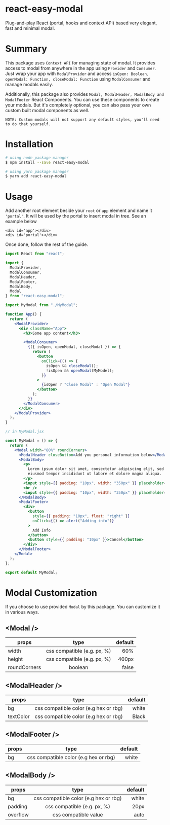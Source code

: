 # react-easy-modal

Plug-and-play React (portal, hooks and context API) based very elegant, fast and minimal modal.

# Summary

This package uses `Context API` for managing state of modal. It provides access to modal from anywhere in the app using `Provider` and `Consumer`. Just wrap your app with `ModalProvider` and access `isOpen: Boolean, openModal: Function, closeModal: Function` using `ModalConsumer` and manage modals easily.

Additionally, this package also provides `Modal, ModalHeader, ModalBody and ModalFooter` React Components. You can use these components to create your modals. But it's completely optional, you can also pass your own custom built modal components as well.

```
NOTE: Custom modals will not support any default styles, you'll need to do that yourself.
```

# Installation

```bash
# using node package manager
$ npm install --save react-easy-modal

# using yarn package manager
$ yarn add react-easy-modal
```

# Usage

Add another root element beside your `root` or `app` element and name it `'portal'`. It will be used by the portal to insert modal in tree. See an example below

```
<div id='app'></div>
<div id='portal'></div>
```

Once done, follow the rest of the guide.

```jsx
import React from "react";

import {
  ModalProvider,
  ModalConsumer,
  ModalHeader,
  ModalFooter,
  ModalBody,
  Modal
} from "react-easy-modal";

import MyModal from "./MyModal";

function App() {
  return (
    <ModalProvider>
      <div className="App">
        <h3>Some app content</h3>

        <ModalConsumer>
          {({ isOpen, openModal, closeModal }) => {
            return (
              <button
                onClick={() => {
                  isOpen && closeModal();
                  !isOpen && openModal(MyModel);
                }}
              >
                {isOpen ? "Close Modal" : "Open Modal"}
              </button>
            );
          }}
        </ModalConsumer>
      </div>
    </ModalProvider>
  );
}

// in MyModal.jsx

const MyModal = () => {
  return (
    <Modal width="80%" roundCorners>
      <ModalHeader closeButton>Add you personal information below</ModalHeader>
      <ModalBody>
        <p>
          Lorem ipsum dolor sit amet, consectetur adipiscing elit, sed do
          eiusmod tempor incididunt ut labore et dolore magna aliqua.
        </p>
        <input style={{ padding: "10px", width: "350px" }} placeholder="Name" />
        <br />
        <input style={{ padding: "10px", width: "350px" }} placeholder="Age" />
      </ModalBody>
      <ModalFooter>
        <div>
          <button
            style={{ padding: "10px", float: "right" }}
            onClick={() => alert("Adding info")}
          >
            Add Info
          </button>
          <button style={{ padding: "10px" }}>Cancel</button>
        </div>
      </ModalFooter>
    </Modal>
  );
};

export default MyModal;
```

# Modal Customization

If you choose to use provided `Modal` by this package. You can customize it in various ways.

## &lt;Modal /&gt;

| props        |            type             | default |
| ------------ | :-------------------------: | ------: |
| width        | css compatible (e.g. px, %) |     60% |
| height       | css compatible (e.g. px, %) |   400px |
| roundCorners |           boolean           |   false |

## &lt;ModalHeader /&gt;

| props     |                 type                  | default |
| --------- | :-----------------------------------: | ------: |
| bg        | css compatible color (e.g hex or rbg) |   white |
| textColor | css compatible color (e.g hex or rbg) |   Black |

## &lt;ModalFooter /&gt;

| props |                 type                  | default |
| ----- | :-----------------------------------: | ------: |
| bg    | css compatible color (e.g hex or rbg) |   white |

## &lt;ModalBody /&gt;

| props    |                 type                  | default |
| -------- | :-----------------------------------: | ------: |
| bg       | css compatible color (e.g hex or rbg) |   white |
| padding  |      css compatible (e.g. px, %)      |    20px |
| overflow |         css compatible value          |    auto |
